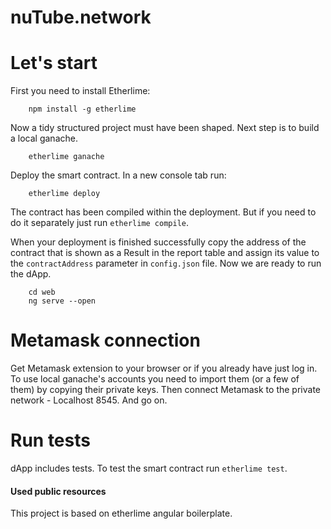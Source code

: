 # nuTube.network


# Let's start
First you need to install Etherlime:
```
    npm install -g etherlime
```

Now a tidy structured project must have been shaped. Next step is to build a local ganache.

```
    etherlime ganache
```

Deploy the smart contract. In a new console tab run:

```
    etherlime deploy
```

The contract has been compiled within the deployment. But if you need to do it separately just run `etherlime compile`.

When your deployment is finished successfully copy the address of the contract that is shown as a Result in the report table and assign its value to the `contractAddress` parameter in `config.json` file. Now we are ready to run the dApp.

```
    cd web
    ng serve --open
```

# Metamask connection
Get Metamask extension to your browser or if you already have just log in. To use local ganache's accounts you need to import them (or a few of them) by copying their private keys. Then connect Metamask to the private network - Localhost 8545. And go on.


# Run tests
dApp includes tests. To test the smart contract run `etherlime test`.

#### Used public resources
This project is based on etherlime angular boilerplate. 
